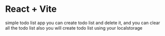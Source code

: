 # React + Vite

simple todo list app
you can create todo list and delete it, and you can clear all the todo list
also you will create todo list using your localstorage
